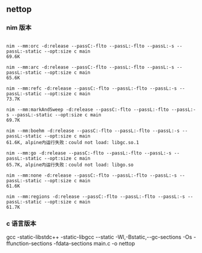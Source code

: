 ## nettop


### nim 版本

```

nim --mm:orc -d:release --passC:-flto --passL:-flto --passL:-s --passL:-static --opt:size c main
69.6K

nim --mm:arc -d:release --passC:-flto --passL:-flto --passL:-s --passL:-static --opt:size c main
65.6K

nim --mm:refc -d:release --passC:-flto --passL:-flto --passL:-s --passL:-static --opt:size c main
73.7K

nim --mm:markAndSweep -d:release --passC:-flto --passL:-flto --passL:-s --passL:-static --opt:size c main
69.7K

nim --mm:boehm -d:release --passC:-flto --passL:-flto --passL:-s --passL:-static --opt:size c main
61.6K, alpine内运行失败：could not load: libgc.so.1

nim --mm:go -d:release --passC:-flto --passL:-flto --passL:-s --passL:-static --opt:size c main
65.7K, alpine内运行失败：could not load: libgo.so

nim --mm:none -d:release --passC:-flto --passL:-flto --passL:-s --passL:-static --opt:size c main
61.6K

nim --mm:regions -d:release --passC:-flto --passL:-flto --passL:-s --passL:-static --opt:size c main
61.7K

```


### c 语言版本

gcc -static-libstdc++ -static-libgcc --static -Wl,-Bstatic,--gc-sections -Os -ffunction-sections -fdata-sections main.c -o nettop





